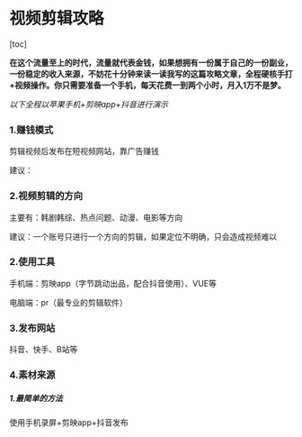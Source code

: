 # 视频剪辑攻略

[toc]

**在这个流量至上的时代，流量就代表金钱，如果想拥有一份属于自己的一份副业，一份稳定的收入来源，不妨花十分钟来读一读我写的这篇攻略文章，全程硬核手打+视频操作。你只需要准备一个手机，每天花费一到两个小时，月入1万不是梦。**

*以下全程以苹果手机+剪映app+抖音进行演示*

### 1.赚钱模式

剪辑视频后发布在短视频网站，靠广告赚钱

建议：

### 2.视频剪辑的方向

主要有：韩剧韩综、热点问题、动漫、电影等方向

建议：一个账号只进行一个方向的剪辑，如果定位不明确，只会造成视频难以

### 2.使用工具

手机端：剪映app（字节跳动出品，配合抖音使用）、VUE等

电脑端：pr（最专业的剪辑软件）

### 3.发布网站

抖音、快手、B站等

### 4.素材来源

##### 1.最简单的方法

使用手机录屏+剪映app+抖音发布

